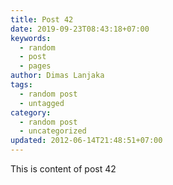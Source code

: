 ```yaml
---
title: Post 42
date: 2019-09-23T08:43:18+07:00
keywords:
  - random
  - post
  - pages
author: Dimas Lanjaka
tags:
  - random post
  - untagged
category:
  - random post
  - uncategorized
updated: 2012-06-14T21:48:51+07:00
---
```

This is content of post 42